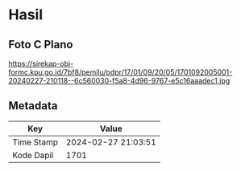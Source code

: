 # Hasil

## Foto C Plano

https://sirekap-obj-formc.kpu.go.id/7bf8/pemilu/pdpr/17/01/09/20/05/1701092005001-20240227-210118--6c560030-f5a8-4d96-9767-e5c16aaadec1.jpg


## Metadata

| Key        | Value               |
| ---------- | ------------------- |
| Time Stamp | 2024-02-27 21:03:51 |
| Kode Dapil | 1701                |



